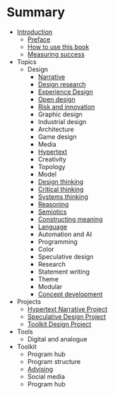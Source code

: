 # Summary

* [Introduction](README.md)
   * [Preface](introduction/preface.md)
   * [How to use this book](introduction/how_to_use_this_book.md)
   * [Measuring success](introduction/measuring_success.md)
* Topics
   * Design
       * [Narrative](topics/narrative.md)
       * [Design research](topics/design_research.md)
       * [Experience Design](topics/experience_design.md)
       * [Open design](topics/open_design.md)
       * [Risk and innovation](topics/risk_and_innovation.md)
       * Graphic design
       * Industrial design
       * Architecture
       * Game design
       * Media
       * [Hypertext](topics/hypertext.md)
       * Creativity
       * Topology
       * Model
       * [Design thinking](topics/design_thinking.md)
       * [Critical thinking](topics/critical_thinking.md)
       * [Systems thinking](topics/systems_thinking.md)
       * [Reasoning](topics/reasoning.md)
       * [Semiotics](topics/semiotics.md)
       * [Constructing meaning](topics/constructing_meaning.md)
       * [Language](topics/language.md)
       * Automation and AI
       * Programming
       * Color
       * Speculative design
       * Research
       * Statement writing
       * Theme
       * Modular
       * [Concept development](topics/concept_development.md)
* Projects
   * [Hypertext Narrative Project](projects/hypertext_narrative_project.md)
   * [Speculative Design Project](projects/speculative_design_project.md)
   * [Toolkit Design Project](projects/toolkit_design_project.md)
* Tools
   * Digital and analogue
* Toolkit
   * Program hub
   * Program structure
   * [Advising](toolkit/advising.md)
   * Social media
   * Program hub

